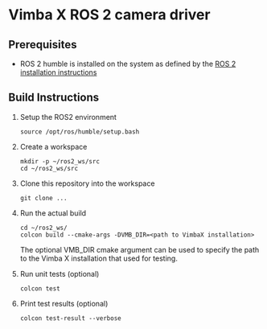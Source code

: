 # Vimba X ROS 2 camera driver

## Prerequisites
- ROS 2 humble is installed on the system as defined by the [ROS 2 installation instructions](https://docs.ros.org/en/humble/Installation.html)

## Build Instructions
1. Setup the ROS2 environment 
    ```shell
    source /opt/ros/humble/setup.bash 
    ```
   
2. Create a workspace
    ```shell
    mkdir -p ~/ros2_ws/src
    cd ~/ros2_ws/src
    ```
   
3. Clone this repository into the workspace
    ```shell
    git clone ...
    ``` 
   
4. Run the actual build 
    ```shell
    cd ~/ros2_ws/
    colcon build --cmake-args -DVMB_DIR=<path to VimbaX installation>
    ```  
    The optional VMB_DIR cmake argument can be used to specify the path to the Vimba X installation 
    that used for testing.

5. Run unit tests (optional)
    ```shell
    colcon test
    ```  

6. Print test results (optional)
    ```shell
    colcon test-result --verbose
    ```  